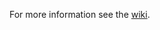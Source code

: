 For more information see the [wiki](https://github.com/djamelinfo/RandomWalk-TimeSeriesGenerator-On-Spark/wiki).
